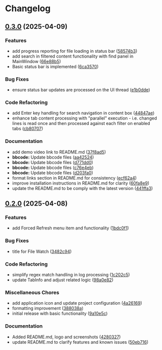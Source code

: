 # Changelog

## [0.3.0](https://github.com/chemodun/X4LogWatcher/compare/v0.2.0...v0.3.0) (2025-04-09)


### Features

* add progress reporting for file loading in status bar ([58574b3](https://github.com/chemodun/X4LogWatcher/commit/58574b3360cafdfd60caded10091ea424e27e1ee))
* add search in filtered content functionality with find panel in MainWindow ([66e88b5](https://github.com/chemodun/X4LogWatcher/commit/66e88b573ba72ec4491fea44cb8e5006af36c94e))
* Basic status bar is implemented ([6ca3570](https://github.com/chemodun/X4LogWatcher/commit/6ca3570a3b9bcdb4f41337e65edfc71a86ece9fe))


### Bug Fixes

* ensure status bar updates are processed on the UI thread ([e1b0dde](https://github.com/chemodun/X4LogWatcher/commit/e1b0dde8c04d0d2a1aa4281b64eb8c10e0be1ef5))


### Code Refactoring

* add Enter key handling for search navigation in content box ([44847ae](https://github.com/chemodun/X4LogWatcher/commit/44847aef57c49827b28fa3d7f536c2479951f8f2))
* enhance tab content processing with "parallel" execution  - i.e. changed lines is read once and then processed against each filter on enabled tabs ([cb80707](https://github.com/chemodun/X4LogWatcher/commit/cb8070782254078b9539f83f94c17a9ab187df5b))


### Documentation

* add demo video link to README.md ([37f8ad5](https://github.com/chemodun/X4LogWatcher/commit/37f8ad533a3b6e1849b669e4c22445951ad6a30c))
* **bbcode:** Update bbcode files ([aa42524](https://github.com/chemodun/X4LogWatcher/commit/aa4252487accbb2b4c78c64365303eb19f692a74))
* **bbcode:** Update bbcode files ([d771dd0](https://github.com/chemodun/X4LogWatcher/commit/d771dd0ff6a82e4f64f7ef9029e8cabb9ae620a0))
* **bbcode:** Update bbcode files ([c76e4eb](https://github.com/chemodun/X4LogWatcher/commit/c76e4ebcd13f410b7c85dc0d411ff60cc9cedb72))
* **bbcode:** Update bbcode files ([d203fa0](https://github.com/chemodun/X4LogWatcher/commit/d203fa07ebca709975ba9a7ce575f46b81161827))
* format links section in README.md for consistency ([ecf62a4](https://github.com/chemodun/X4LogWatcher/commit/ecf62a41ca5afeb0ced656b519923b4be9c59a4a))
* improve installation instructions in README.md for clarity ([60fa8e9](https://github.com/chemodun/X4LogWatcher/commit/60fa8e92a7b05b67ccd435da0c20fd25454eadca))
* update the README.md to be comply with the latest version ([441ffa3](https://github.com/chemodun/X4LogWatcher/commit/441ffa3648cd56bc51a407f4de070c1281e77323))

## [0.2.0](https://github.com/chemodun/X4LogWatcher/compare/v0.1.0...v0.2.0) (2025-04-08)


### Features

* add Forced Refresh menu item and functionality ([1bdc0f1](https://github.com/chemodun/X4LogWatcher/commit/1bdc0f126f595ff9d7a1564cbb72468bc089da02))


### Bug Fixes

* title for File Watch ([3482c94](https://github.com/chemodun/X4LogWatcher/commit/3482c945ab1a35cede864ebf35be8bdb27c55ee5))


### Code Refactoring

* simplify regex match handling in log processing ([1c202c5](https://github.com/chemodun/X4LogWatcher/commit/1c202c59c2ab824961907bd2e663348491eda52a))
* update TabInfo and adjust related logic ([98a0e82](https://github.com/chemodun/X4LogWatcher/commit/98a0e8223825d3b12d6464fc248ddbdb32877fb3))


### Miscellaneous Chores

* add application icon and update project configuration ([4a26169](https://github.com/chemodun/X4LogWatcher/commit/4a2616907f7e7d81c3bcda77fa78420a418caf0a))
* formatting improvement ([388038a](https://github.com/chemodun/X4LogWatcher/commit/388038a86ed35ba0f92d6346aaffa1ff82a57a7d))
* initial release with basic functionality ([9a10e5c](https://github.com/chemodun/X4LogWatcher/commit/9a10e5c7527a912e4afa1a2de6cdd0c4e359bb94))


### Documentation

* Added README.md, logo and screenshots ([4280327](https://github.com/chemodun/X4LogWatcher/commit/4280327ec03e4eaab96d7b960b977034a09c7670))
* update README.md to clarify features and known issues ([50eb716](https://github.com/chemodun/X4LogWatcher/commit/50eb716e351f561f4fb91de6b993826aa5d10742))
